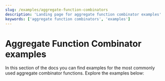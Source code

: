 ```yaml
---
slug: /examples/aggregate-function-combinators
description: 'Landing page for aggregate function combinator examples'
keywords: ['aggregate function combinators', 'examples']
---
```


# Aggregate Function Combinator examples 

In this section of the docs you can find examples for the most commonly used
aggregate combinator functions. Explore the examples below:




